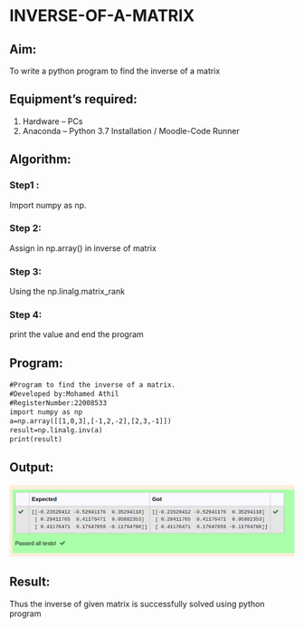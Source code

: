 # INVERSE-OF-A-MATRIX
## Aim:
To write a python program to find the inverse of a matrix
## Equipment’s required:
1. 	Hardware – PCs
2. 	Anaconda – Python 3.7 Installation / Moodle-Code Runner
## Algorithm:
### Step1 : 
Import numpy as np.
### Step 2: 
Assign in np.array() in inverse of matrix
### Step 3: 
Using the np.linalg.matrix_rank
### Step 4: 
print the value and end the program

## Program:
```
#Program to find the inverse of a matrix.
#Developed by:Mohamed Athil
#RegisterNumber:22008533
import numpy as np
a=np.array([[1,0,3],[-1,2,-2],[2,3,-1]])
result=np.linalg.inv(a)
print(result)
```
## Output:
!['output'](/Screenshot%20from%202023-01-02%2011-27-10.png)
## Result:
Thus the inverse of given matrix is successfully solved using python program

